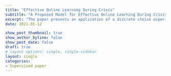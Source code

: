 ```yaml
---
title: "Effective Online Learning During Crisis"
subtitle: "A Proposed Model for Effective Online Learning During Crisis using Discrete Choice Experiment Method: A Study on the Students of Bangladesh University of Professionals (BUP) During COVID-19"
excerpt: "The paper presents an application of a discrete choice experiment that aims to find out the preferences of the online classes to ensure efficient learning. The experiment method is employed to identify the key attributes of online classes that the students prefer the most. The specific focus in the study was the students of Bangladesh University of Professionals (BUP), which has been the forerunner in Bangladesh in taking online classes since the beginning of Covid-19 at tertiary level. Data has been collected from a sample of 243 BUP students. The findings suggest that optimal learning is ensured when interrupted video on the study topic is provided prior to a 30-60-minute-long discussion between the students and teachers on the same topic. Students have also shown a preference for the usage of Digital Whiteboard as the lecture conduct method. The result has policy implications in ensuring effective online education in nontechnical subjects at the tertiary level. The optimum model can be replicated during educational disruption due to natural disasters and even in areas difficult to access, like hill tracks of Bangladesh."
date: 2021-01-12

show_post_thumbnail: true
show_author_byline: false
show_post_date: false
draft: true
# layout options: single, single-sidebar
layout: single
categories:
- Supervised paper
---
```




